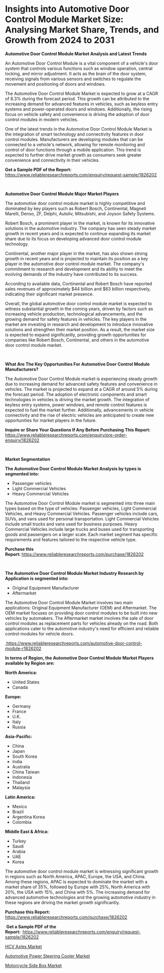 <p><h1>Insights into Automotive Door Control Module Market Size: Analysing Market Share, Trends, and Growth from 2024 to 2031</h1></p><p><strong>Automotive Door Control Module Market Analysis and Latest Trends</strong></p>
<p><p>An Automotive Door Control Module is a vital component of a vehicle's door system that controls various functions such as window operation, central locking, and mirror adjustment. It acts as the brain of the door system, receiving signals from various sensors and switches to regulate the movement and positioning of doors and windows.</p><p>The Automotive Door Control Module Market is expected to grow at a CAGR of 8.3% during the forecast period. This growth can be attributed to the increasing demand for advanced features in vehicles, such as keyless entry systems and power-operated doors and windows. Additionally, the rising focus on vehicle safety and convenience is driving the adoption of door control modules in modern vehicles.</p><p>One of the latest trends in the Automotive Door Control Module Market is the integration of smart technology and connectivity features in door control modules. Manufacturers are developing modules that can be connected to a vehicle's network, allowing for remote monitoring and control of door functions through a mobile application. This trend is expected to further drive market growth as consumers seek greater convenience and connectivity in their vehicles.</p></p>
<p><strong>Get a Sample PDF of the Report:&nbsp;</strong> <a href="https://www.reliableresearchreports.com/enquiry/request-sample/1826202">https://www.reliableresearchreports.com/enquiry/request-sample/1826202</a></p>
<p>&nbsp;</p>
<p><strong>Automotive Door Control Module Major Market Players</strong></p>
<p><p>The automotive door control module market is highly competitive and dominated by key players such as Robert Bosch, Continental, Magneti Marelli, Denso, ZF, Delphi, Autoliv, Mitsubishi, and Joyson Safety Systems.</p><p>Robert Bosch, a prominent player in the market, is known for its innovative solutions in the automotive industry. The company has seen steady market growth in recent years and is expected to continue expanding its market share due to its focus on developing advanced door control module technology.</p><p>Continental, another major player in the market, has also shown strong growth in recent years and is projected to maintain its position as a key player in the automotive door control module market. The company's commitment to research and development and its ability to meet the evolving demands of the industry have contributed to its success.</p><p>According to available data, Continental and Robert Bosch have reported sales revenues of approximately $44 billion and $63 billion respectively, indicating their significant market presence.</p><p>Overall, the global automotive door control module market is expected to witness substantial growth in the coming years, driven by factors such as increasing vehicle production, technological advancements, and the growing demand for safety features in vehicles. The key players in the market are investing in research and development to introduce innovative solutions and strengthen their market position. As a result, the market size is expected to expand significantly, providing growth opportunities for companies like Robert Bosch, Continental, and others in the automotive door control module market.</p></p>
<p>&nbsp;</p>
<p><strong>What Are The Key Opportunities For Automotive Door Control Module Manufacturers?</strong></p>
<p><p>The Automotive Door Control Module market is experiencing steady growth due to increasing demand for advanced safety features and convenience in vehicles. The market is projected to expand at a CAGR of around 5% during the forecast period. The adoption of electronic components and smart technologies in vehicles is driving the market growth. The integration of keyless entry systems, power windows, and remote control features is expected to fuel the market further. Additionally, advancements in vehicle connectivity and the rise of electric vehicles are anticipated to create new opportunities for market players in the future.</p></p>
<p><strong>Inquire or Share Your Questions If Any Before Purchasing This Report:</strong> <a href="https://www.reliableresearchreports.com/enquiry/pre-order-enquiry/1826202">https://www.reliableresearchreports.com/enquiry/pre-order-enquiry/1826202</a></p>
<p>&nbsp;</p>
<p><strong>Market Segmentation</strong></p>
<p><strong>The Automotive Door Control Module Market Analysis by types is segmented into:</strong></p>
<p><ul><li>Passenger vehicles</li><li>Light Commercial Vehicles</li><li>Heavy Commercial Vehicles</li></ul></p>
<p><p>The Automotive Door Control Module market is segmented into three main types based on the type of vehicles: Passenger vehicles, Light Commercial Vehicles, and Heavy Commercial Vehicles. Passenger vehicles include cars, SUVs, and vans used for personal transportation. Light Commercial Vehicles include small trucks and vans used for business purposes. Heavy Commercial Vehicles include large trucks and buses used for transporting goods and passengers on a larger scale. Each market segment has specific requirements and features tailored to the respective vehicle type.</p></p>
<p><strong>Purchase this Report:&nbsp;</strong><a href="https://www.reliableresearchreports.com/purchase/1826202">https://www.reliableresearchreports.com/purchase/1826202</a></p>
<p>&nbsp;</p>
<p><strong>The Automotive Door Control Module Market Industry Research by Application is segmented into:</strong></p>
<p><ul><li>Original Equipment Manufacturer</li><li>Aftermarket</li></ul></p>
<p><p>The Automotive Door Control Module Market involves two main applications: Original Equipment Manufacturer (OEM) and Aftermarket. The OEM market focuses on providing door control modules to be built into new vehicles by automakers. The Aftermarket market involves the sale of door control modules as replacement parts for vehicles already on the road. Both applications cater to the automotive industry's need for efficient and reliable control modules for vehicle doors.</p></p>
<p><a href="https://www.reliableresearchreports.com/automotive-door-control-module-r1826202">&nbsp;https://www.reliableresearchreports.com/automotive-door-control-module-r1826202</a></p>
<p><strong>In terms of Region, the Automotive Door Control Module Market Players available by Region are:</strong></p>
<p>
    <p> <strong> North America: </strong>
        <ul>
            <li>United States</li>
            <li>Canada</li>
        </ul>
        </p> 
    <p> <strong> Europe: </strong>
        <ul>
            <li>Germany</li>
            <li>France</li>
            <li>U.K.</li>
            <li>Italy</li>
            <li>Russia</li>
        </ul>
        </p> 
    <p> <strong> Asia-Pacific: </strong>
        <ul>
            <li>China</li>
            <li>Japan</li>
            <li>South Korea</li>
            <li>India</li>
            <li>Australia</li>
            <li>China Taiwan</li>
            <li>Indonesia</li>
            <li>Thailand</li>
            <li>Malaysia</li>
        </ul>
        </p> 
    <p> <strong> Latin America: </strong>
        <ul>
            <li>Mexico</li>
            <li>Brazil</li>
            <li>Argentina Korea</li>
            <li>Colombia</li>
        </ul>
        </p> 
    <p> <strong> Middle East & Africa: </strong>
        <ul>
            <li>Turkey</li>
            <li>Saudi</li>
            <li>Arabia</li>
            <li>UAE</li>
            <li>Korea</li>
        </ul>
    </p>
    </p>
<p><p>The automotive door control module market is witnessing significant growth in regions such as North America, APAC, Europe, the USA, and China. Among these regions, APAC is expected to dominate the market with a market share of 35%, followed by Europe with 25%, North America with 20%, the USA with 15%, and China with 5%. The increasing demand for advanced automotive technologies and the growing automotive industry in these regions are driving the market growth significantly.</p></p>
<p><strong>Purchase this Report: </strong><a href="https://www.reliableresearchreports.com/purchase/1826202">https://www.reliableresearchreports.com/purchase/1826202</a></p>
<p>&nbsp;<strong>Get a Sample PDF of the Report:&nbsp;&nbsp;</strong><a href="https://www.reliableresearchreports.com/enquiry/request-sample/1826202">https://www.reliableresearchreports.com/enquiry/request-sample/1826202</a></p>
<p><strong></strong></p>
<p><p><a href="https://github.com/mdhefjumiah/Market-Research-Report-List-1/blob/main/hcv-axles-market.md">HCV Axles Market</a></p><p><a href="https://github.com/wrwgzwbr35/Market-Research-Report-List-1/blob/main/automotive-power-steering-cooler-market.md">Automotive Power Steering Cooler Market</a></p><p><a href="https://github.com/sifatuddin25/Market-Research-Report-List-1/blob/main/motorcycle-side-box-market.md">Motorcycle Side Box Market</a></p></p>